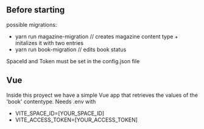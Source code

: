 ## Before starting

possible migrations:

- yarn run magazine-migration // creates magazine content type + initalizes it with two entries
- yarn run book-migration // edits book status

SpaceId and Token must be set in the config.json file

## Vue

Inside this proyect we have a simple Vue app that retrieves the values of the 'book' contentype.
Needs .env with

- VITE_SPACE_ID=[YOUR_SPACE_ID]
- VITE_ACCESS_TOKEN=[YOUR_ACCESS_TOKEN]
